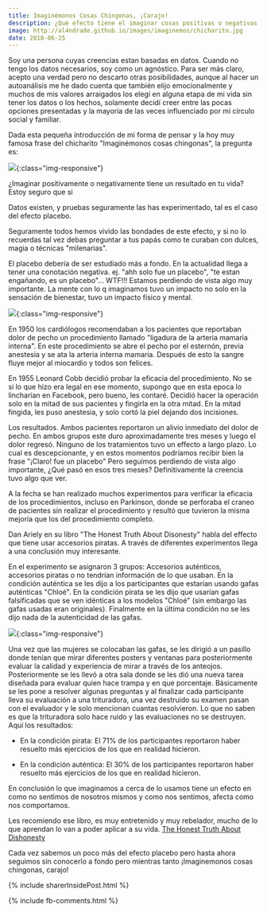 ```yaml
---
title: Imaginémonos Cosas Chingonas, ¡Carajo!
description: ¿Qué efecto tiene el imaginar cosas positivas o negativas en nuestra vida?
image: http://al4ndrade.github.io/images/imaginemos/chicharito.jpg
date: 2018-06-25
---
```


Soy una persona cuyas creencias estan basadas en datos. Cuando no tengo los datos necesarios, soy como un agnóstico. Para ser más claro, acepto una verdad pero no descarto otras posibilidades, aunque al hacer un autoanálisis me he dado cuenta que también elijo emocionalmente y muchos de mis valores arraigados los elegí en alguna etapa de mi vida sin tener los datos o los hechos, solamente decidí creer entre las pocas opciones presentadas y la mayoría de las veces influenciado por mi círculo social y familiar.

Dada esta pequeña introducción de mi forma de pensar y la hoy muy famosa frase del chicharito "Imaginémonos cosas chingonas", la pregunta es:

![]({{site.baseurl}}/images/imaginemos/chicharito.jpg){:class="img-responsive"}

¿Imaginar positivamente o negativamente tiene un resultado en tu vida?
Estoy seguro que si

Datos existen, y pruebas seguramente las has experimentado, tal es el caso del efecto placebo.

Seguramente todos hemos vivido las bondades de este efecto, y si no lo recuerdas tal vez debas preguntar a tus papás como te curaban con dulces, magia o técnicas "milenarias".

El placebo debería de ser estudiado más a fondo. En la actualidad llega a tener una conotación negativa. ej. "ahh solo fue un placebo", "te estan engañando, es un placebo"... WTF!!! Estamos perdiendo de vista algo muy importante. La mente con lo q imaginamos tuvo un impacto no solo en la sensación de bienestar, tuvo un impacto físico y mental.

![]({{site.baseurl}}/images/imaginemos/placebo.jpg){:class="img-responsive"}

En 1950 los cardiólogos recomendaban a los pacientes que reportaban dolor de pecho un procedimiento llamado "ligadura de la arteria mamaria interna". En este procedimiento se abre el pecho por el esternón, previa anestesia y se ata la arteria interna mamaria. Después de esto la sangre fluye mejor al miocardio y todos son felices. 

En 1955 Leonard Cobb decidió probar la eficacia del procedimiento.  No se si lo que hizo era legal en ese momento, supongo que en esta epoca lo lincharían en Facebook, pero bueno, les contaré. Decidió hacer la operación solo en la mitad de sus pacientes y fingirla en la otra mitad.  En la mitad fingida, les puso anestesia, y solo cortó la piel dejando dos incisiones. 

Los resultados. Ambos pacientes reportaron un alivio inmediato del dolor de pecho. En ambos grupos este duro aproximadamente tres meses y luego el dolor regresó. Ninguno de los tratamientos tuvo un effecto a largo plazo.
Lo cual es descepcionante, y en estos momentos podríamos recibir bien la frase "¡Claro! fue un placebo"
Pero seguimos perdiendo de vista algo importante, ¿Qué pasó en esos tres meses? Definitivamente la creencia tuvo algo que ver.

A la fecha se han realizado muchos experimentos para verificar la eficacia de los procedimientos, incluso en Parkinson, donde se perforaba el craneo de pacientes sin realizar el procedimiento y resultó que tuvieron la misma mejoría que los del procedimiento completo.

Dan Ariely en su libro "The Honest Truth About Disonesty" habla del effecto que tiene usar accesorios piratas. A través de diferentes experimentos llega a una conclusión muy interesante. 

En el experimento se asignaron 3 grupos: Accesorios auténticos, accesorios piratas o no tendrían información de lo que usaban. En la condición auténtica se les dijo a los participantes que estarían usando gafas auténticas "Chloé".
En la condición pirata se les dijo que usarían gafas falsificadas que se ven idénticas a los modelos "Chloé" (sin embargo las gafas usadas eran originales). Finalmente en la última condición no se les dijo nada de la autenticidad de las gafas.

![]({{site.baseurl}}/images/imaginemos/gafas.jpg){:class="img-responsive"}

Una vez que las mujeres se colocaban las gafas, se les dirigió a un pasillo donde tenían que mirar diferentes posters y ventanas para posteriormente evaluar la calidad y experiencia de mirar a través de los anteojos. Posteriormente se les llevó a otra sala donde se les dió una nueva tarea diseñada para evaluar quien hace trampa y en que porcentaje. Básicamente se les pone a resolver algunas preguntas y al finalizar cada participante lleva su evaluación a una trituradora, una vez destruido su examen pasan con el evaluador y le solo mencionan cuantas resolvieron. Lo que no saben es que la trituradora solo hace ruido y las evaluaciones no se destruyen. Aquí los resultados:

- En la condición pirata: El 71% de los participantes reportaron haber resuelto más ejercicios de los que en realidad hicieron.

- En la condición auténtica: El 30% de los participantes reportaron haber resuelto más ejercicios de los que en realidad hicieron.

En conclusión lo que imaginamos a cerca de lo usamos tiene un efecto en como no sentimos de nosotros mismos y como nos sentimos, afecta como nos comportamos.

Les recomiendo ese libro, es muy entretenido y muy rebelador, mucho de lo que aprendan lo van a poder aplicar a su vida. <a href="https://www.amazon.com.mx/Honest-Truth-About-Dishonesty-Everyone-especially/dp/0062183613" target="_blank">The Honest Truth About Dishonesty</a>

Cada vez sabemos un poco más del efecto placebo pero hasta ahora seguimos sin conocerlo a fondo pero mientras tanto ¡Imaginemonos cosas chingonas, carajo!

{% include sharerInsidePost.html %}

{% include fb-comments.html %}



